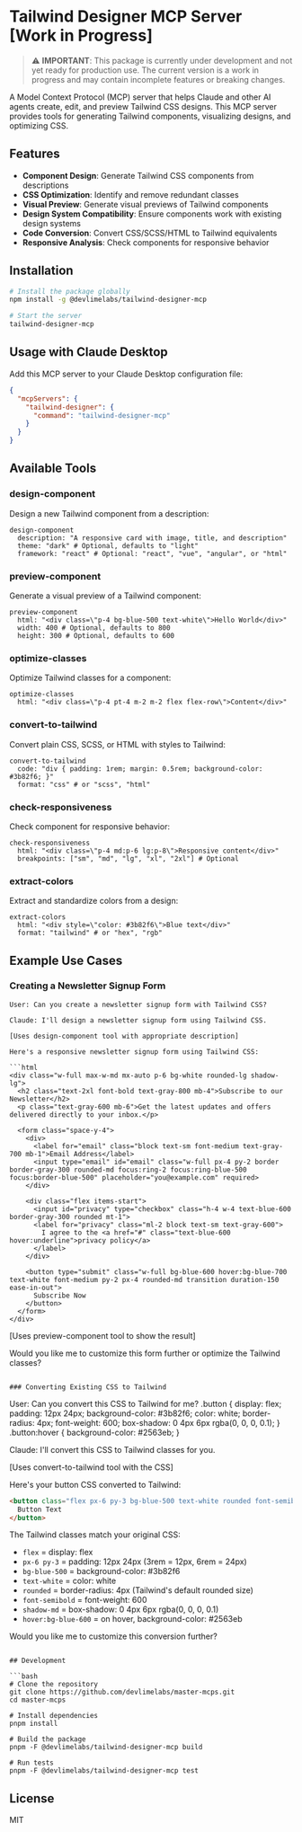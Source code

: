 # Tailwind Designer MCP Server [Work in Progress]

> ⚠️ **IMPORTANT**: This package is currently under development and not yet ready for production use. The current version is a work in progress and may contain incomplete features or breaking changes.

A Model Context Protocol (MCP) server that helps Claude and other AI agents create, edit, and preview Tailwind CSS designs. This MCP server provides tools for generating Tailwind components, visualizing designs, and optimizing CSS.

## Features

- **Component Design**: Generate Tailwind CSS components from descriptions
- **CSS Optimization**: Identify and remove redundant classes
- **Visual Preview**: Generate visual previews of Tailwind components
- **Design System Compatibility**: Ensure components work with existing design systems
- **Code Conversion**: Convert CSS/SCSS/HTML to Tailwind equivalents
- **Responsive Analysis**: Check components for responsive behavior

## Installation

```bash
# Install the package globally
npm install -g @devlimelabs/tailwind-designer-mcp

# Start the server
tailwind-designer-mcp
```

## Usage with Claude Desktop

Add this MCP server to your Claude Desktop configuration file:

```json
{
  "mcpServers": {
    "tailwind-designer": {
      "command": "tailwind-designer-mcp"
    }
  }
}
```

## Available Tools

### design-component

Design a new Tailwind component from a description:

```
design-component
  description: "A responsive card with image, title, and description"
  theme: "dark" # Optional, defaults to "light"
  framework: "react" # Optional: "react", "vue", "angular", or "html"
```

### preview-component

Generate a visual preview of a Tailwind component:

```
preview-component
  html: "<div class=\"p-4 bg-blue-500 text-white\">Hello World</div>"
  width: 400 # Optional, defaults to 800
  height: 300 # Optional, defaults to 600
```

### optimize-classes

Optimize Tailwind classes for a component:

```
optimize-classes
  html: "<div class=\"p-4 pt-4 m-2 m-2 flex flex-row\">Content</div>"
```

### convert-to-tailwind

Convert plain CSS, SCSS, or HTML with styles to Tailwind:

```
convert-to-tailwind
  code: "div { padding: 1rem; margin: 0.5rem; background-color: #3b82f6; }"
  format: "css" # or "scss", "html"
```

### check-responsiveness

Check component for responsive behavior:

```
check-responsiveness
  html: "<div class=\"p-4 md:p-6 lg:p-8\">Responsive content</div>"
  breakpoints: ["sm", "md", "lg", "xl", "2xl"] # Optional
```

### extract-colors

Extract and standardize colors from a design:

```
extract-colors
  html: "<div style=\"color: #3b82f6\">Blue text</div>"
  format: "tailwind" # or "hex", "rgb"
```

## Example Use Cases

### Creating a Newsletter Signup Form

```
User: Can you create a newsletter signup form with Tailwind CSS?

Claude: I'll design a newsletter signup form using Tailwind CSS.

[Uses design-component tool with appropriate description]

Here's a responsive newsletter signup form using Tailwind CSS:

```html
<div class="w-full max-w-md mx-auto p-6 bg-white rounded-lg shadow-lg">
  <h2 class="text-2xl font-bold text-gray-800 mb-4">Subscribe to our Newsletter</h2>
  <p class="text-gray-600 mb-6">Get the latest updates and offers delivered directly to your inbox.</p>
  
  <form class="space-y-4">
    <div>
      <label for="email" class="block text-sm font-medium text-gray-700 mb-1">Email Address</label>
      <input type="email" id="email" class="w-full px-4 py-2 border border-gray-300 rounded-md focus:ring-2 focus:ring-blue-500 focus:border-blue-500" placeholder="you@example.com" required>
    </div>
    
    <div class="flex items-start">
      <input id="privacy" type="checkbox" class="h-4 w-4 text-blue-600 border-gray-300 rounded mt-1">
      <label for="privacy" class="ml-2 block text-sm text-gray-600">
        I agree to the <a href="#" class="text-blue-600 hover:underline">privacy policy</a>
      </label>
    </div>
    
    <button type="submit" class="w-full bg-blue-600 hover:bg-blue-700 text-white font-medium py-2 px-4 rounded-md transition duration-150 ease-in-out">
      Subscribe Now
    </button>
  </form>
</div>
```

[Uses preview-component tool to show the result]

Would you like me to customize this form further or optimize the Tailwind classes?
```

### Converting Existing CSS to Tailwind

```
User: Can you convert this CSS to Tailwind for me?
.button {
  display: flex;
  padding: 12px 24px;
  background-color: #3b82f6;
  color: white;
  border-radius: 4px;
  font-weight: 600;
  box-shadow: 0 4px 6px rgba(0, 0, 0, 0.1);
}
.button:hover {
  background-color: #2563eb;
}

Claude: I'll convert this CSS to Tailwind classes for you.

[Uses convert-to-tailwind tool with the CSS]

Here's your button CSS converted to Tailwind:

```html
<button class="flex px-6 py-3 bg-blue-500 text-white rounded font-semibold shadow-md hover:bg-blue-600">
  Button Text
</button>
```

The Tailwind classes match your original CSS:
- `flex` = display: flex
- `px-6 py-3` = padding: 12px 24px (3rem = 12px, 6rem = 24px)
- `bg-blue-500` = background-color: #3b82f6
- `text-white` = color: white
- `rounded` = border-radius: 4px (Tailwind's default rounded size)
- `font-semibold` = font-weight: 600
- `shadow-md` = box-shadow: 0 4px 6px rgba(0, 0, 0, 0.1)
- `hover:bg-blue-600` = on hover, background-color: #2563eb

Would you like me to customize this conversion further?
```

## Development

```bash
# Clone the repository
git clone https://github.com/devlimelabs/master-mcps.git
cd master-mcps

# Install dependencies
pnpm install

# Build the package
pnpm -F @devlimelabs/tailwind-designer-mcp build

# Run tests
pnpm -F @devlimelabs/tailwind-designer-mcp test
```

## License

MIT